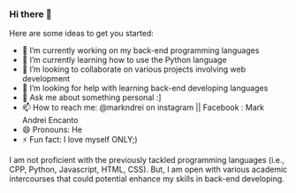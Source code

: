 ### Hi there 👋


Here are some ideas to get you started:

- 🔭 I’m currently working on my back-end programming languages
- 🌱 I’m currently learning how to use the Python language
- 👯 I’m looking to collaborate on various projects involving web development
- 🤔 I’m looking for help with learning back-end developing languages
- 💬 Ask me about something personal :]
- 📫 How to reach me: @markndrei on instagram || Facebook : Mark Andrei Encanto
- 😄 Pronouns: He
- ⚡ Fun fact: I love myself ONLY;)
  
I am not proficient with the previously tackled programming languages (i.e., CPP, Python, Javascript, HTML, CSS). But, I am open with various academic intercourses that could potential enhance my skills in back-end developing.
